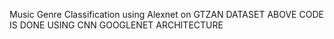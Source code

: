 Music Genre Classification using Alexnet
on GTZAN DATASET
ABOVE CODE IS DONE USING CNN GOOGLENET ARCHITECTURE
